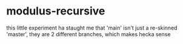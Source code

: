 # modulus-recursive

this little experiment ha staught me that 'main' isn't just a re-skinned 'master', they are 2 different branches, which makes hecka sense
